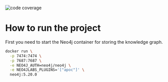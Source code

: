 ![code coverage](https://github.com/Pantheon-temple/Prometheus/raw/coverage-badge/coverage.svg)

# How to run the project

First you need to start the Neo4j container for storing the knowledge graph.

```bash
docker run \
  -p 7474:7474 \
  -p 7687:7687 \
  -e NEO4J_AUTH=neo4j/neo4j \
  -e NEO4JLABS_PLUGINS='["apoc"]' \
  neo4j:5.20.0
```